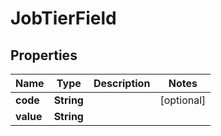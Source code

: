 

# JobTierField


## Properties

| Name | Type | Description | Notes |
|------------ | ------------- | ------------- | -------------|
|**code** | **String** |  |  [optional] |
|**value** | **String** |  |  |



